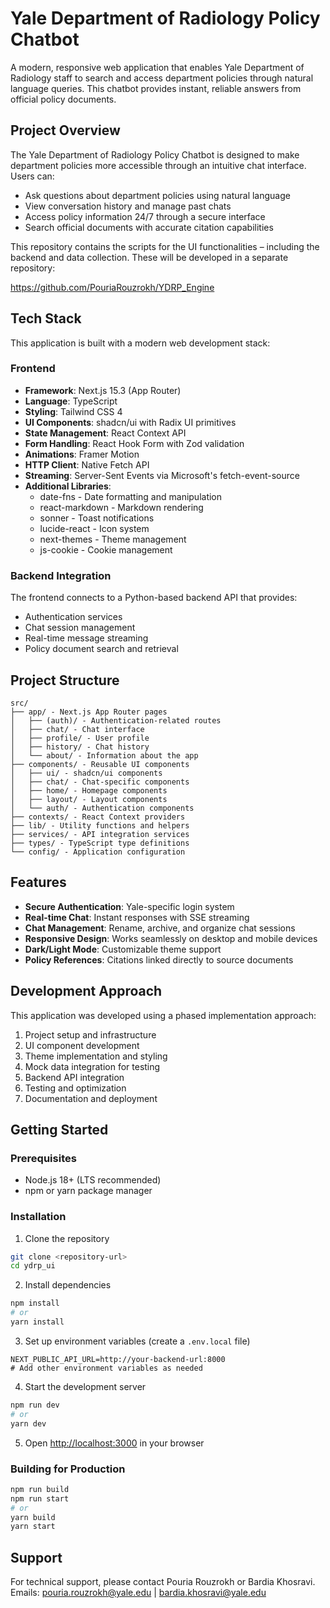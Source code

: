 # Yale Department of Radiology Policy Chatbot

A modern, responsive web application that enables Yale Department of Radiology staff to search and access department policies through natural language queries. This chatbot provides instant, reliable answers from official policy documents.

## Project Overview

The Yale Department of Radiology Policy Chatbot is designed to make department policies more accessible through an intuitive chat interface. Users can:

- Ask questions about department policies using natural language
- View conversation history and manage past chats
- Access policy information 24/7 through a secure interface
- Search official documents with accurate citation capabilities

This repository contains the scripts for the UI functionalities – including the backend and data collection. These will be developed in a separate repository:

https://github.com/PouriaRouzrokh/YDRP_Engine

## Tech Stack

This application is built with a modern web development stack:

### Frontend

- **Framework**: Next.js 15.3 (App Router)
- **Language**: TypeScript
- **Styling**: Tailwind CSS 4
- **UI Components**: shadcn/ui with Radix UI primitives
- **State Management**: React Context API
- **Form Handling**: React Hook Form with Zod validation
- **Animations**: Framer Motion
- **HTTP Client**: Native Fetch API
- **Streaming**: Server-Sent Events via Microsoft's fetch-event-source
- **Additional Libraries**:
  - date-fns - Date formatting and manipulation
  - react-markdown - Markdown rendering
  - sonner - Toast notifications
  - lucide-react - Icon system
  - next-themes - Theme management
  - js-cookie - Cookie management

### Backend Integration

The frontend connects to a Python-based backend API that provides:

- Authentication services
- Chat session management
- Real-time message streaming
- Policy document search and retrieval

## Project Structure

```
src/
├── app/ - Next.js App Router pages
│   ├── (auth)/ - Authentication-related routes
│   ├── chat/ - Chat interface
│   ├── profile/ - User profile
│   ├── history/ - Chat history
│   └── about/ - Information about the app
├── components/ - Reusable UI components
│   ├── ui/ - shadcn/ui components
│   ├── chat/ - Chat-specific components
│   ├── home/ - Homepage components
│   ├── layout/ - Layout components
│   └── auth/ - Authentication components
├── contexts/ - React Context providers
├── lib/ - Utility functions and helpers
├── services/ - API integration services
├── types/ - TypeScript type definitions
└── config/ - Application configuration
```

## Features

- **Secure Authentication**: Yale-specific login system
- **Real-time Chat**: Instant responses with SSE streaming
- **Chat Management**: Rename, archive, and organize chat sessions
- **Responsive Design**: Works seamlessly on desktop and mobile devices
- **Dark/Light Mode**: Customizable theme support
- **Policy References**: Citations linked directly to source documents

## Development Approach

This application was developed using a phased implementation approach:

1. Project setup and infrastructure
2. UI component development
3. Theme implementation and styling
4. Mock data integration for testing
5. Backend API integration
6. Testing and optimization
7. Documentation and deployment

## Getting Started

### Prerequisites

- Node.js 18+ (LTS recommended)
- npm or yarn package manager

### Installation

1. Clone the repository

```bash
git clone <repository-url>
cd ydrp_ui
```

2. Install dependencies

```bash
npm install
# or
yarn install
```

3. Set up environment variables (create a `.env.local` file)

```
NEXT_PUBLIC_API_URL=http://your-backend-url:8000
# Add other environment variables as needed
```

4. Start the development server

```bash
npm run dev
# or
yarn dev
```

5. Open [http://localhost:3000](http://localhost:3000) in your browser

### Building for Production

```bash
npm run build
npm run start
# or
yarn build
yarn start
```

## Support

For technical support, please contact Pouria Rouzrokh or Bardia Khosravi.
Emails: pouria.rouzrokh@yale.edu | bardia.khosravi@yale.edu
